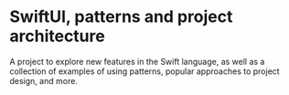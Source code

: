 # SwiftUI, patterns and project architecture
A project to explore new features in the Swift language, as well as a collection of examples of using patterns, popular approaches to project design, and more.
